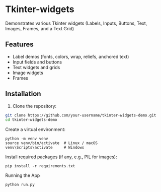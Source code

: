 # Tkinter-widgets

Demonstrates various Tkinter widgets (Labels, Inputs, Buttons, Text, Images, Frames, and a Text Grid)

## Features

- Label demos (fonts, colors, wrap, reliefs, anchored text)
- Input fields and buttons
- Text widgets and grids
- Image widgets
- Frames

## Installation

1. Clone the repository:

```bash
git clone https://github.com/your-username/tkinter-widgets-demo.git
cd tkinter-widgets-demo
```
Create a virtual environment:
```
python -m venv venv
source venv/bin/activate  # Linux / macOS
venv\Scripts\activate     # Windows
```
Install required packages (if any, e.g., PIL for images):
```
pip install -r requirements.txt
```
Running the App
```
python run.py
```
